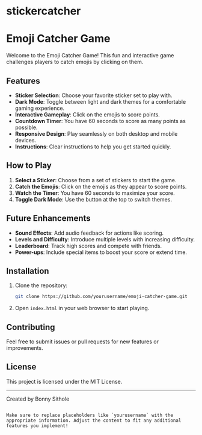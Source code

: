 # stickercatcher


# Emoji Catcher Game

Welcome to the Emoji Catcher Game! This fun and interactive game challenges players to catch emojis by clicking on them.

## Features

- **Sticker Selection**: Choose your favorite sticker set to play with.
- **Dark Mode**: Toggle between light and dark themes for a comfortable gaming experience.
- **Interactive Gameplay**: Click on the emojis to score points.
- **Countdown Timer**: You have 60 seconds to score as many points as possible.
- **Responsive Design**: Play seamlessly on both desktop and mobile devices.
- **Instructions**: Clear instructions to help you get started quickly.

## How to Play

1. **Select a Sticker**: Choose from a set of stickers to start the game.
2. **Catch the Emojis**: Click on the emojis as they appear to score points.
3. **Watch the Timer**: You have 60 seconds to maximize your score.
4. **Toggle Dark Mode**: Use the button at the top to switch themes.

## Future Enhancements

- **Sound Effects**: Add audio feedback for actions like scoring.
- **Levels and Difficulty**: Introduce multiple levels with increasing difficulty.
- **Leaderboard**: Track high scores and compete with friends.
- **Power-ups**: Include special items to boost your score or extend time.

## Installation

1. Clone the repository:
   ```bash
   git clone https://github.com/yourusername/emoji-catcher-game.git
   ```
2. Open `index.html` in your web browser to start playing.

## Contributing

Feel free to submit issues or pull requests for new features or improvements.

## License

This project is licensed under the MIT License.

---

Created by Bonny Sithole
```

Make sure to replace placeholders like `yourusername` with the appropriate information. Adjust the content to fit any additional features you implement!
